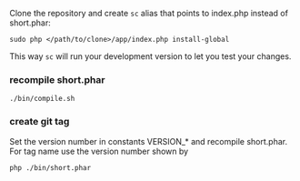 Clone the repository and create `sc` alias that points to index.php instead of
short.phar:

`sudo php </path/to/clone>/app/index.php install-global`

This way `sc` will run your development version to let you test your changes.

### recompile short.phar

`./bin/compile.sh`

### create git tag

Set the version number in constants VERSION_* and recompile short.phar.\
For tag name use the version number shown by

`php ./bin/short.phar`
